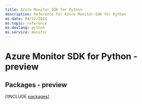 ```yaml
---
title: Azure Monitor SDK for Python
description: Reference for Azure Monitor SDK for Python
ms.date: 04/22/2024
ms.topic: reference
ms.devlang: python
ms.service: monitor
---
```

# Azure Monitor SDK for Python - preview
## Packages - preview
[!INCLUDE [packages](monitor-index.md)]